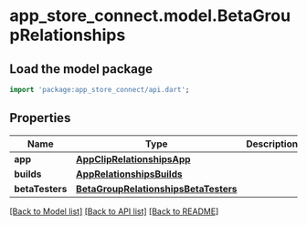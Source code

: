 # app_store_connect.model.BetaGroupRelationships

## Load the model package
```dart
import 'package:app_store_connect/api.dart';
```

## Properties
Name | Type | Description | Notes
------------ | ------------- | ------------- | -------------
**app** | [**AppClipRelationshipsApp**](AppClipRelationshipsApp.md) |  | [optional] 
**builds** | [**AppRelationshipsBuilds**](AppRelationshipsBuilds.md) |  | [optional] 
**betaTesters** | [**BetaGroupRelationshipsBetaTesters**](BetaGroupRelationshipsBetaTesters.md) |  | [optional] 

[[Back to Model list]](../README.md#documentation-for-models) [[Back to API list]](../README.md#documentation-for-api-endpoints) [[Back to README]](../README.md)


